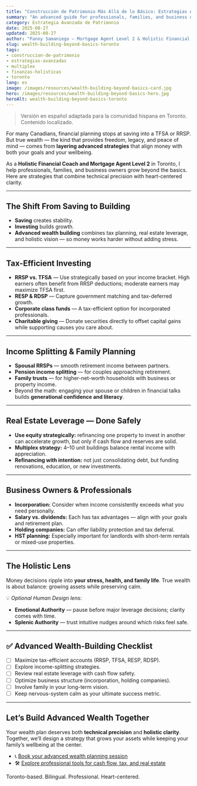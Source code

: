 ```yaml
---
title: "Construcción de Patrimonio Más Allá de lo Básico: Estrategias Avanzadas para Profesionales y Familias en Toronto (2025)"
summary: "An advanced guide for professionals, families, and business owners in Toronto"
category: Estrategia Avanzada de Patrimonio
date: 2025-08-27
updated: 2025-08-27
author: "Fanny Samaniego — Mortgage Agent Level 2 & Holistic Financial Coach"
slug: wealth-building-beyond-basics-toronto
tags:
- construccion-de-patrimonio
- estrategias-avanzadas
- multiplex
- finanzas-holisticas
- toronto
lang: es
image: /images/resources/wealth-building-beyond-basics-card.jpg
hero: /images/resources/wealth-building-beyond-basics-hero.jpg
heroAlt: wealth-building-beyond-basics-toronto
---
```

> Versión en español adaptada para la comunidad hispana en Toronto. Contenido localizado.

For many Canadians, financial planning stops at saving into a TFSA or RRSP. But true wealth — the kind that provides freedom, legacy, and peace of mind — comes from **layering advanced strategies** that align money with both your goals and your wellbeing.  

As a **Holistic Financial Coach and Mortgage Agent Level 2** in Toronto, I help professionals, families, and business owners grow beyond the basics. Here are strategies that combine technical precision with heart-centered clarity.  

---

## The Shift From Saving to Building

- **Saving** creates stability.  
- **Investing** builds growth.  
- **Advanced wealth building** combines tax planning, real estate leverage, and holistic vision — so money works harder without adding stress.  

---

## Tax-Efficient Investing

- **RRSP vs. TFSA** — Use strategically based on your income bracket. High earners often benefit from RRSP deductions; moderate earners may maximize TFSA first.  
- **RESP & RDSP** — Capture government matching and tax-deferred growth.  
- **Corporate class funds** — A tax-efficient option for incorporated professionals.  
- **Charitable giving** — Donate securities directly to offset capital gains while supporting causes you care about.  

---

## Income Splitting & Family Planning

- **Spousal RRSPs** — smooth retirement income between partners.  
- **Pension income splitting** — for couples approaching retirement.  
- **Family trusts** — for higher-net-worth households with business or property income.  
- Beyond the math: engaging your spouse or children in financial talks builds **generational confidence and literacy**.  

---

## Real Estate Leverage — Done Safely

- **Use equity strategically:** refinancing one property to invest in another can accelerate growth, but only if cash flow and reserves are solid.  
- **Multiplex strategy:** 4–10 unit buildings balance rental income with appreciation.  
- **Refinancing with intention:** not just consolidating debt, but funding renovations, education, or new investments.  

---

## Business Owners & Professionals

- **Incorporation:** Consider when income consistently exceeds what you need personally.  
- **Salary vs. dividends:** Each has tax advantages — align with your goals and retirement plan.  
- **Holding companies:** Can offer liability protection and tax deferral.  
- **HST planning:** Especially important for landlords with short-term rentals or mixed-use properties.  

---

## The Holistic Lens

Money decisions ripple into **your stress, health, and family life**. True wealth is about balance: growing assets while preserving calm.  

💡 *Optional Human Design lens:*  
- **Emotional Authority** — pause before major leverage decisions; clarity comes with time.  
- **Splenic Authority** — trust intuitive nudges around which risks feel safe.  

---

## ✅ Advanced Wealth-Building Checklist

- [ ] Maximize tax-efficient accounts (RRSP, TFSA, RESP, RDSP).  
- [ ] Explore income-splitting strategies.  
- [ ] Review real estate leverage with cash flow safety.  
- [ ] Optimize business structure (incorporation, holding companies).  
- [ ] Involve family in your long-term vision.  
- [ ] Keep nervous-system calm as your ultimate success metric.  

---

## Let’s Build Advanced Wealth Together

Your wealth plan deserves both **technical precision** and **holistic clarity**. Together, we’ll design a strategy that grows your assets while keeping your family’s wellbeing at the center.  

- 📞 [Book your advanced wealth planning session](/es/contacto)  
- 🛠 [Explore professional tools for cash flow, tax, and real estate](/es/herramientas)  

Toronto-based. Bilingual. Professional. Heart-centered.  
